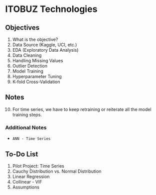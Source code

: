 # ITOBUZ Technologies

## Objectives

1. What is the objective?
2. Data Source (Kaggle, UCI, etc.)
3. EDA (Exploratory Data Analysis)
4. Data Cleaning
5. Handling Missing Values
6. Outlier Detection
7. Model Training
8. Hyperparameter Tuning
9. K-fold Cross-Validation

## Notes

10. For time series, we have to keep retraining or reiterate all the model training steps.

### Additional Notes
- `ANN - Time Series`

## To-Do List

1. Pilot Project: Time Series
2. Cauchy Distribution vs. Normal Distribution
3. Linear Regression
4. Collinear - VIF
5. Assumptions
